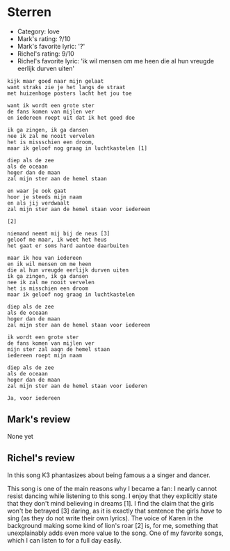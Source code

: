 # Sterren

 * Category: love
 * Mark's rating: ?/10
 * Mark's  favorite lyric: '?'
 * Richel's rating: 9/10
 * Richel's favorite lyric: 'ik wil mensen om me heen die al hun vreugde eerlijk durven uiten'

```
kijk maar goed naar mijn gelaat
want straks zie je het langs de straat
met huizenhoge posters lacht het jou toe

want ik wordt een grote ster
de fans komen van mijlen ver
en iedereen roept uit dat ik het goed doe

ik ga zingen, ik ga dansen
nee ik zal me nooit vervelen
het is missschien een droom,
maar ik geloof nog graag in luchtkastelen [1]

diep als de zee
als de oceaan
hoger dan de maan
zal mijn ster aan de hemel staan

en waar je ook gaat
hoor je steeds mijn naam
en als jij verdwaalt
zal mijn ster aan de hemel staan voor iedereen

[2]

niemand neemt mij bij de neus [3]
geloof me maar, ik weet het heus
het gaat er soms hard aantoe daarbuiten

maar ik hou van iedereen
en ik wil mensen om me heen
die al hun vreugde eerlijk durven uiten
ik ga zingen, ik ga dansen
nee ik zal me nooit vervelen
het is misschien een droom 
maar ik geloof nog graag in luchtkastelen

diep als de zee
als de oceaan
hoger dan de maan
zal mijn ster aan de hemel staan voor iedereen

ik wordt een grote ster
de fans komen van mijlen ver
mijn ster zal aaqn de hemel staan
iedereen roept mijn naam

diep als de zee
als de oceaan
hoger dan de maan
zal mijn ster aan de hemel staan voor iederen

Ja, voor iedereen
```

## Mark's review

None yet

## Richel's review

In this song K3 phantasizes about being famous a a singer and dancer.

This song is one of the main reasons why I became a fan: I nearly cannot resist dancing while listening to this
song. I enjoy that they explicitly state that they don't mind believing in dreams [1]. I find the claim
that the girls won't be betrayed [3] daring, as it is exactly that sentence the girls _have_ to sing (as
they do not write their own lyrics). The voice of Karen in the background making some kind of lion's roar [2]
is, for me, something that unexplainably adds even more value to the song. One of my favorite songs, which
I can listen to for a full day easily.

